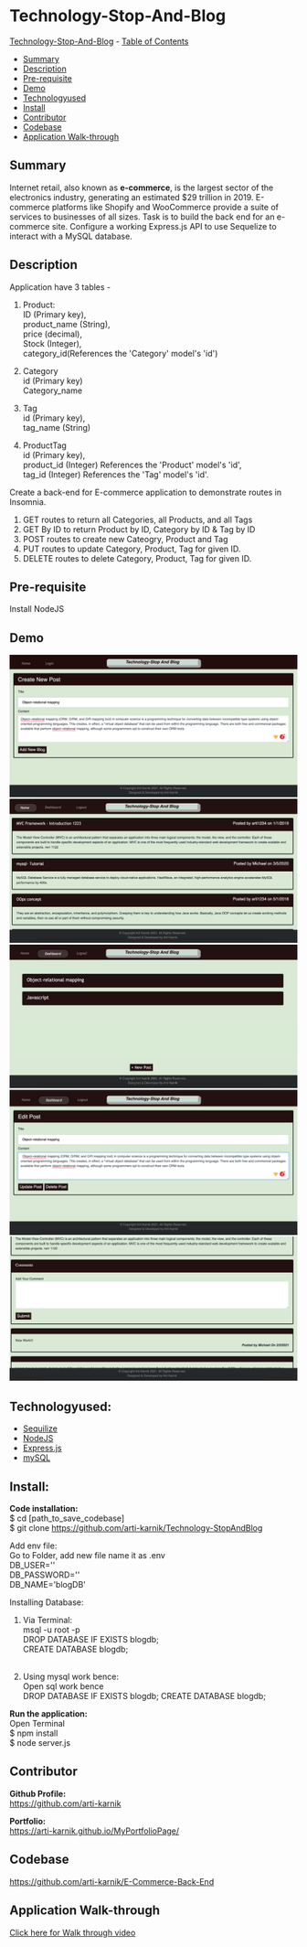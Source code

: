 # Technology-Stop-And-Blog

 [Technology-Stop-And-Blog](#Technology-Stop-And-Blog)
    - [Table of Contents](#table-of-contents)
  * [Summary](#summary)
  * [Description](#description)
  * [Pre-requisite](#pre-requisite)
  * [Demo](#demo)
  * [Technologyused](#technologyused-)
  * [Install](#install-)
  * [Contributor](#contributor)
  * [Codebase](#codebase)
  * [Application Walk-through](#Application-walk-through)


## Summary
Internet retail, also known as **e-commerce**, is the largest sector of the electronics industry, generating an estimated $29 trillion in 2019. E-commerce platforms like Shopify and WooCommerce provide a suite of services to businesses of all sizes. Task is to build the back end for an e-commerce site. Configure a working Express.js API to use Sequelize to interact with a MySQL database.

## Description
Application have 3 tables - 
1. Product: <br>
        ID (Primary key), <br>
        product_name (String), <br>
        price (decimal),<br>
        Stock (Integer),<br>
        category_id(References the 'Category' model's 'id')<br>

2. Category <br>
        id (Primary key) <br>
        Category_name <br>

    
3. Tag <br>
        id (Primary key), <br>
        tag_name (String) <br>

  
4. ProductTag <br>
        id (Primary key), <br>
        product_id (Integer) References the 'Product' model's 'id', <br>
        tag_id (Integer)  References the 'Tag' model's 'id'. <br>

Create a back-end for E-commerce application to demonstrate routes in Insomnia.  <br>
1.  GET routes to return all Categories, all Products, and all Tags <br>
2.  GET By ID to return Product by ID, Category by ID & Tag by ID <br>
3.  POST routes to create new Cateogry, Product and Tag<br>
4.  PUT routes to update Category, Product, Tag for given ID.<br>
5.  DELETE routes to delete Category, Product, Tag for given ID.<br>

## Pre-requisite
Install NodeJS 

## Demo
![](./public/images/myGif.gif?raw=true)
<img src="./public/images/SS1.png">
<img src="./public/images/SS2.png">
<img src="./public/images/SS3.png">
<img src="./public/images/SS4.png">

## Technologyused:
<ul>
    <li> 
    <a href="https://sequelize.org/" target="_blank">Sequilize  <a>
    <br>
    </li>
    <li> 
    <a href="https://nodejs.org/en/docs/" target="_blank">NodeJS <a>
    <li> 
    <a href="https://expressjs.com/en/guide/routing.html" target="_blank">Express.js<a>
    </li>
    <li> 
    <a href="https://dev.mysql.com/doc/" target="_blank">mySQL </a>
</ul>

## Install:
<strong>Code installation:</strong> <br>
$ cd [path_to_save_codebase] <br>
$ git clone https://github.com/arti-karnik/Technology-StopAndBlog<br>

Add env file: <br>
Go to Folder, add new file name it as .env <br>
DB_USER='<your mysql username>' <br>
DB_PASSWORD='<your mysql password>' <br>
DB_NAME='blogDB' <br>

Installing Database: <br>
1. Via Terminal: <br>
msql -u root -p  <press enter> <br>
DROP DATABASE IF EXISTS blogdb; <press enter>  <br>
CREATE DATABASE blogdb; <br> <press enter> <br>

2. Using mysql work bence: <br>
Open sql work bence <br>
DROP DATABASE IF EXISTS blogdb;
CREATE DATABASE blogdb; <br>


<strong> Run the application: </strong> <br>
Open Terminal <br>
$ npm install <br>
$ node server.js <br>
 
## Contributor
<strong> Github Profile: </strong> <br>
https://github.com/arti-karnik

<strong> Portfolio: </strong> <br>
https://arti-karnik.github.io/MyPortfolioPage/

## Codebase
https://github.com/arti-karnik/E-Commerce-Back-End


## Application Walk-through
<a href="https://drive.google.com/file/d/1P_LHeyXYdz-bCtFBbUG0dPZkm1z7T4Ht/view?usp=sharing" target="_blank"> Click here for Walk through video </a>



